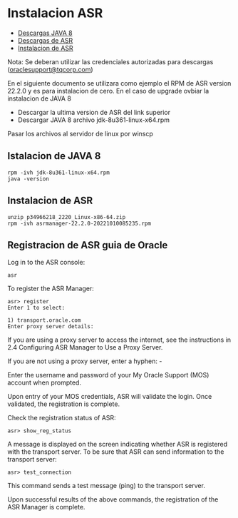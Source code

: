 # Instalacion ASR

- [Descargas JAVA 8](https://www.oracle.com/java/technologies/downloads/)
- [Descargas de ASR](https://support.oracle.com/epmos/faces/DocumentDisplay?_afrLoop=134961940475612&parent=EXTERNAL_SEARCH&sourceId=REFERENCE&id=2152198.1&_afrWindowMode=0&_adf.ctrl-state=gjvyixde2_4#aref_section31)
- [Instalacion de ASR](https://support.oracle.com/epmos/faces/DocumentDisplay?_afrLoop=138268390398319&id=2857309.2&_afrWindowMode=0&_adf.ctrl-state=gjvyixde2_503)


Nota: Se deberan utilizar las credenciales autorizadas para descargas (oraclesupport@tqcorp.com)

En el siguiente documento se utilizara como ejemplo el RPM de ASR version 22.2.0 y es para instalacion de cero.
En el caso de upgrade ovbiar la instalacion de JAVA 8

- Descargar la ultima version de ASR del link superior
- Descargar JAVA 8 archivo jdk-8u361-linux-x64.rpm

Pasar los archivos al servidor de linux por winscp

## Istalacion de JAVA 8
```
rpm -ivh jdk-8u361-linux-x64.rpm
java -version
```
## Instalacion de ASR
```
unzip p34966218_2220_Linux-x86-64.zip
rpm -ivh asrmanager-22.2.0-20221010085235.rpm
```
## Registracion de ASR guia de Oracle
Log in to the ASR console:
```
asr
```
To register the ASR Manager:
```
asr> register
Enter 1 to select:

1) transport.oracle.com
Enter proxy server details:
```
If you are using a proxy server to access the internet, see the instructions in 2.4 Configuring ASR Manager to Use a Proxy Server.

If you are not using a proxy server, enter a hyphen: -

Enter the username and password of your My Oracle Support (MOS) account when prompted.

Upon entry of your MOS credentials, ASR will validate the login. Once validated, the registration is complete.

Check the registration status of ASR:
```
asr> show_reg_status
```
 A message is displayed on the screen indicating whether ASR is registered with the transport server.
To be sure that ASR can send information to the transport server:
```
asr> test_connection
```
This command sends a test message (ping) to the transport server.

Upon successful results of the above commands, the registration of the ASR Manager is complete.